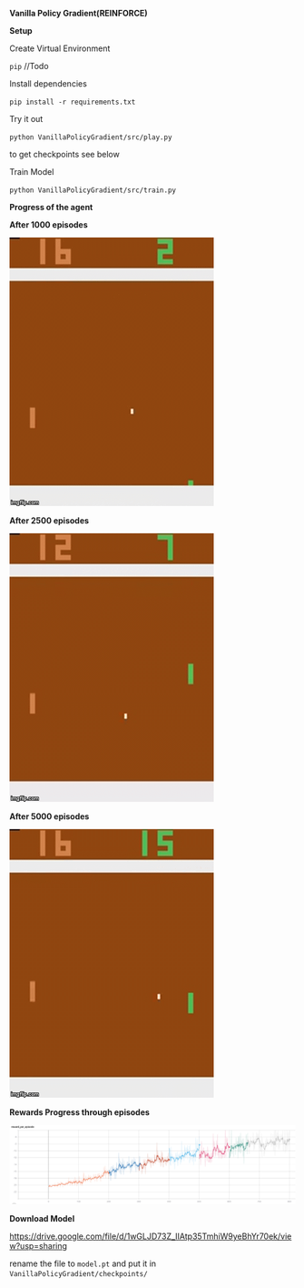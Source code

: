 **Vanilla Policy Gradient(REINFORCE)**

**Setup**

Create Virtual Environment

`pip` //Todo

Install dependencies

`pip install -r requirements.txt`

Try it out

`python VanillaPolicyGradient/src/play.py`

 to get checkpoints see below

Train Model

`python VanillaPolicyGradient/src/train.py`

**Progress of the agent**

**__After 1000 episodes__**

![](results/1000ep.gif)


**__After 2500 episodes__**

![](results/2500ep.gif)


**__After 5000 episodes__**

![](results/5000ep.gif)

**Rewards Progress through episodes**

![](results/rewards.png)

**Download Model**

https://drive.google.com/file/d/1wGLJD73Z_IIAtp35TmhiW9yeBhYr70ek/view?usp=sharing

rename the file to `model.pt` and put it in `VanillaPolicyGradient/checkpoints/`
